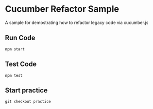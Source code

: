 # Cucumber Refactor Sample

A sample for demostrating how to refactor legacy code via cucumber.js

## Run Code

```
npm start
```

## Test Code

```
npm test
```

## Start practice

```
git checkout practice
```